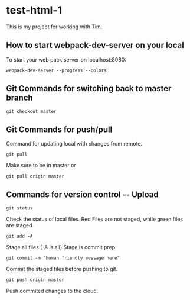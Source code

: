 # test-html-1
This is my project for working with Tim.

## How to start webpack-dev-server on your local

To start your web pack server on localhost:8080:
````
webpack-dev-server --progress --colors
````
## Git Commands for switching back to master branch
````
git checkout master
````


## Git Commands for push/pull

Command for updating local with changes from remote.
````
git pull
````
Make sure to be in master
or
````
git pull origin master
````

## Commands for version control -- Upload
````
git status
````
Check the status of local files. Red Files are not staged, while green files are staged.

````
git add -A
````
Stage all files (-A is all) Stage is commit prep.

````
git commit -m "human friendly message here"
````
Commit the staged files before pushing to git.

````
git push origin master
````
Push commited changes to the cloud.
